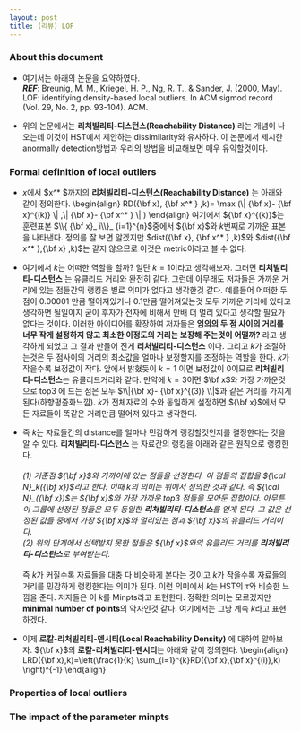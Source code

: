 ```yaml
---
layout: post 
title: (리뷰) LOF
---
```


### About this document 
- 여기서는 아래의 논문을 요약하였다. <br/>
***REF***: Breunig, M. M., Kriegel, H. P., Ng, R. T., & Sander, J. (2000, May). LOF: identifying density-based local outliers. In ACM sigmod record (Vol. 29, No. 2, pp. 93-104). ACM.

- 위의 논문에서는 **리처빌리티-디스턴스(Reachability Distance)** 라는 개념이 나오는데 이것이 HST에서 제안하는 dissimilarity와 유사하다. 이 논문에서 제시한 anormally detection방법과 우리의 방법을 비교해보면 매우 유익할것이다. 

### Formal definition of local outliers 

- $x$에서 $x^* $까지의 **리처빌리티-디스턴스(Reachability Distance)** 는 아래와 같이 정의한다. 
\begin{align}
RD({\bf x}, {\bf x^* } ,k)= \max (\\| {\bf x}- {\bf x}^{(k)} \\| ,\\| {\bf x}- {\bf x^* } \\| ) 
\end{align}
여기에서 ${\bf x}^{(k)}$는 훈련표본 $\\{ {\bf x}_ i\\}_ {i=1}^{n}$중에서 ${\bf x}$와 $k$번째로 가까운 표본을 나타낸다. 정의를 잘 보면 알겠지만 
$dist({\bf x}, {\bf x^* } ,k)$와 $dist({\bf x^* },{\bf x} ,k)$는 같지 않으므로 이것은 metric이라고 볼 수 없다. 

- 여기에서 $k$는 어떠한 역할을 할까? 일단 $k=1$이라고 생각해보자. 그러면 **리처빌리티-디스턴스** 는 유클리드 거리와 완전히 같다. 그런데 아무래도 저자들은 가까운 거리에 있는 점들간의 랭킹은 별로 의미가 없다고 생각한것 같다. 예를들어 어떠한 두 점이 $0.00001$ 만큼 떨어져있거나 $0.1$만큼 떨어져있는것 모두 가까운 거리에 있다고 생각하면 될일이지 굳이 후자가 전자에 비해서 만배 더 멀리 있다고 생각할 필요가 없다는 것이다. 이러한 아이디어를 확장하여 저자들은 **임의의 두 점 사이의 거리를 너무 작게 설정하지 않고 최소한 이정도의 거리는 보장해 주는것이 어떨까?** 라고 생각하게 되었고 그 결과 만들어 진게 **리처빌리티-디스턴스** 이다. 그리고 $k$가 조절하는것은 두 점사이의 거리의 최소값을 얼마나 보정할지를 조정하는 역할을 한다. $k$가 작을수록 보정값이 작다. 앞에서 밝혔듯이 $k=1$ 이면 보정값이 $0$이므로 **리처빌리티-디스턴스**는 유클리드거리와 같다. 만약에 $k=3$이면 $\bf x$와 가장 가까운것으로 top3 에 드는 점은 모두 $\\|{\bf x}- {\bf x}^{(3)} \\|$과 같은 거리를 가지게 된다(하향평쥰화느낌). $k$가 전체자료의 수와 동일하게 설정하면 ${\bf x}$에서 모든 자료들이 똑같은 거리만큼 떨어져 있다고 생각한다. 

- 즉 $k$는 자료들간의 distance를 얼마나 민감하게 랭킹할것인지를 결정한다는 것을 알 수 있다. **리처빌리티-디스턴스** 는 자료간의 랭킹을 아래와 같은 원칙으로 랭킹한다. <br/><br/>
*(1) 기준점 ${\bf x}$와 가까이에 있는 점들을 선정한다. 이 점들의 집합을 ${\cal N}_k({\bf x})$라고 한다. 이때 $k$의 의미는 위에서 정의한 것과 같다. 즉 ${\cal N}_({\bf x})$는 ${\bf x}$와 가장 가까운 top3 점들을 모아둔 집합이다. 아무튼 이 그룹에 선정된 점들은 모두 동일한 **리처빌리티-디스턴스**를 얻게 된다. 그 값은 선정된 값들 중에서 가장 ${\bf x}$와 멀리있는 점과 ${\bf x}$의 유클리드 거리이다. <br/>
(2) 위의 단계에서 선택받지 못한 점들은 ${\bf x}$와의 유클리드 거리를 **리처빌리티-디스턴스**로 부여받는다. <br/><br/>*
즉 $k$가 커질수록 자료들을 대충 다 비슷하게 본다는 것이고 $k$가 작을수록 자료들의 거리를 민감하게 랭킹한다는 의미가 된다. 이런 의미에서 $k$는 HST의 $\tau$와 비슷한 느낌을 준다. 저자들은 이 $k$를 Minpts라고 표현한다. 정확한 의미는 모르겠지만 **minimal number of points**의 약자인것 같다. 여기에서는 그냥 계속 $k$라고 표현하겠다. 

- 이제 **로칼-리처빌리티-덴시티(Local Reachability Density)** 에 대하여 알아보자. ${\bf x}$의 **로칼-리처빌리티-덴시티**는 아래와 같이 정의한다. 
\begin{align}
LRD({\bf x},k)=\left(\frac{1}{k} \sum_{i=1}^{k}RD({\bf x},{\bf x}^{(i)},k) \right)^{-1}
\end{align}



### Properties of local outliers 

### The impact of the parameter minpts 

